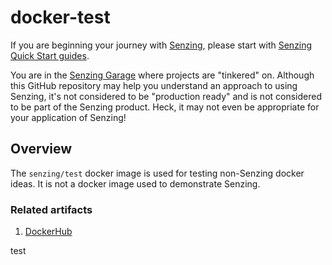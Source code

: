 # docker-test

If you are beginning your journey with [Senzing],
please start with [Senzing Quick Start guides].

You are in the [Senzing Garage] where projects are "tinkered" on.
Although this GitHub repository may help you understand an approach to using Senzing,
it's not considered to be "production ready" and is not considered to be part of the Senzing product.
Heck, it may not even be appropriate for your application of Senzing!

## Overview

The `senzing/test` docker image is used for testing non-Senzing docker ideas.
It is not a docker image used to demonstrate Senzing.

### Related artifacts

1. [DockerHub]

test

[DockerHub]: https://hub.docker.com/r/senzing/test
[Senzing Garage]: https://github.com/senzing-garage
[Senzing Quick Start guides]: https://docs.senzing.com/quickstart/
[Senzing]: https://senzing.com/
